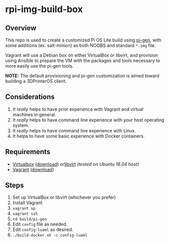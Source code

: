 # rpi-img-build-box

## Overview

This repo is used to create a customized Pi OS Lite build using [pi-gen](https://github.com/RPi-distro/pi-gen), with some additions (ex. salt-minion) as both NOOBS and standard `*.img` file.

Vagrant will use a Debian box on either VirtualBox or libvirt, and provision using Ansible to prepare the VM with the packages and tools necessary to more easily use the pi-gen tools.

**NOTE:** The default provisioning and pi-gen customization is aimed toward building a 3DPrinterOS client.


## Considerations

1. It _really_ helps to have prior experience with Vagrant and virtual machines in general.
1. It _really_ helps to have command line experience with your host operating system.
1. It _really_ helps to have command line experience with Linux.
1. It helps to have some basic experience with Docker containers.


## Requirements

- [Virtualbox](https://www.virtualbox.org/) ([download](https://www.virtualbox.org/wiki/Downloads)) _or_[libvirt](https://libvirt.org/docs.html) _(tested on Ubuntu 18.04 host)_
- [Vagrant](https://www.vagrantup.com/docs/) ([download](https://www.vagrantup.com/downloads.html))

## Steps

1. Set up VirtualBox or libvirt (whichever you prefer)
1. Install Vagrant
1. `vagrant up`
1. `vagrant ssh`
1. `cd build/pi-gen`
1. Edit `config` file as needed.
1. Edit `config-luaml` as desired.
1. `./build-docker.sh -c config-luaml`
